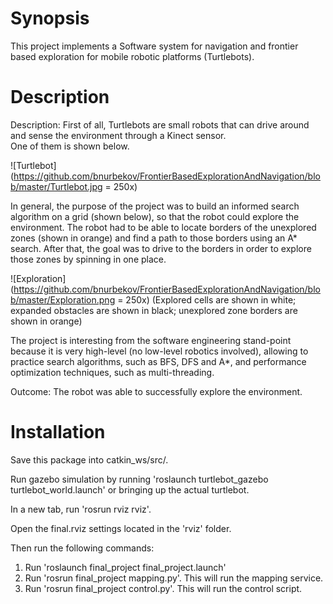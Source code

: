 Synopsis
========
This project implements a Software system for navigation and frontier based exploration for mobile robotic platforms (Turtlebots).

Description
========
Description: First of all, Turtlebots are small robots that can drive around and sense the environment through a Kinect sensor.  
One of them is shown below.

![Turtlebot](https://github.com/bnurbekov/FrontierBasedExplorationAndNavigation/blob/master/Turtlebot.jpg = 250x)

In general, the purpose of the project was to build an informed search algorithm on a grid (shown below), so that the robot could explore the environment. 
The robot had to be able to locate borders of the unexplored zones (shown in orange) and find a path to those borders using an A* search. After that, the goal was to drive to the borders in order to explore those zones by spinning in one place.

![Exploration](https://github.com/bnurbekov/FrontierBasedExplorationAndNavigation/blob/master/Exploration.png = 250x)
(Explored cells are shown in white; expanded obstacles are shown in black; unexplored zone borders are shown in orange)

The project is interesting from the software engineering stand-point because it is very high-level (no low-level robotics involved), allowing to practice search algorithms, such as BFS, DFS and A*, and performance optimization techniques, such as multi-threading.  

Outcome: The robot was able to successfully explore the environment.

Installation
============
Save this package into catkin_ws/src/.

Run gazebo simulation by running 'roslaunch turtlebot_gazebo turtlebot_world.launch' or bringing up the actual turtlebot.

In a new tab, run 'rosrun rviz rviz'.

Open the final.rviz settings located in the 'rviz' folder.

Then run the following commands:
1) Run 'roslaunch final_project final_project.launch'
2) Run 'rosrun final_project mapping.py'. This will run the mapping service.
3) Run 'rosrun final_project control.py'. This will run the control script.

